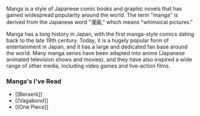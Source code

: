 
Manga is a style of Japanese comic books and graphic novels that has gained widespread popularity around the world. The term "manga" is derived from the Japanese word "漫画," which means "whimsical pictures."

Manga has a long history in Japan, with the first manga-style comics dating back to the late 19th century. Today, it is a hugely popular form of entertainment in Japan, and it has a large and dedicated fan base around the world. Many manga series have been adapted into anime (Japanese animated television shows and movies), and they have also inspired a wide range of other media, including video games and live-action films.

### Manga's I've Read
- [[Berserk]]
- [[Vagabond]]
- [[One Piece]]